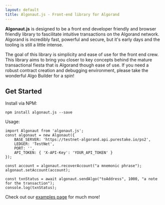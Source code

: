 ```yaml
---
layout: default
title: Algonaut.js - Front-end library for Algorand
---
```


**Algonaut.js** is designed to be a front end developer friendly and browser friendly library to fascilitate intuitive transactions on the Algorand network. Algorand is incredibly fast, powerful and secure, but it's early days and the tooling is still a little intense.

The goal of this library is simplicity and ease of use for the front end crew. This library aims to bring you closer to key concepts behind the mature transactional fiesta that is Algorand though ease of use. If you need a robust contract creation and debugging environment, please take the wonderful Algo Builder for a spin!

## Get Started

Install via NPM:

```npm install algonaut.js --save```

Usage:

<pre><code>import Algonaut from 'algonaut.js';
const algonaut = new Algonaut({
	BASE_SERVER: 'https://testnet-algorand.api.purestake.io/ps2',
	LEDGER: 'TestNet',
	PORT: '',
	API_TOKEN: { 'X-API-Key': 'YOUR_API_TOKEN' }
});

const account = algonaut.recoverAccount("a mnemonic phrase");
algonaut.setAccount(account);

const txnStatus = await algonaut.sendAlgo("toAddress", 1000, "a note for the transaction");
console.log(txnStatus);</code></pre>

Check out our [examples page](./test/) for much more!